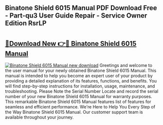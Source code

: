 ## Binatone Shield 6015 Manual PDF Download Free - Part-qu3 User Guide Repair - Service Owner Edition RsrLP

# <h2><a href="http://cf12717.oget.top/?id=Binatone+Shield+6015+Manual">🔗Download New 👉🔴 Binatone Shield 6015 Manual</a></h2>

[![Binatone Shield 6015 Manual new download](https://i.imgur.com/5g1atiW.png)](http://cf12717.oget.top/?id=Binatone+Shield+6015+Manual)
Greetings and welcome to the user manual for your newly obtained Binatone Shield 6015 Manual. This manual is intended to help you become an expert user of your product by providing a detailed explanation of its features, functions, and benefits. You will find step-by-step instructions for installation, usage, maintenance, and troubleshooting. Please Note the Serial Number Locate and record the serial number of your new Binatone Shield 6015 Manual for warranty purposes. This remarkable Binatone Shield 6015 Manual features list of features for seamless and efficient performance. We're Here to Help You Every Step of the Way Binatone Shield 6015 Manual. Our customer support team is available throughout your journey.
